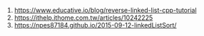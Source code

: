 1. https://www.educative.io/blog/reverse-linked-list-cpp-tutorial
2. https://ithelp.ithome.com.tw/articles/10242225
3. https://npes87184.github.io/2015-09-12-linkedListSort/